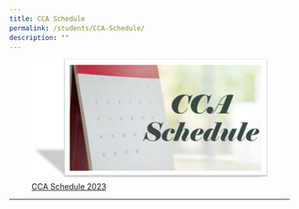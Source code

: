 ```yaml
---
title: CCA Schedule
permalink: /students/CCA-Schedule/
description: ""
---
```

<figure><a href="/files/Students/2023%20cca%20schedule%20and%20deployment_sem2-v2.pdf">
<img src="/images/Students/CCA%20Schedule.png" style="width:500px;">CCA Schedule 2023</a></figure>

----------------------------------------------------------------------------